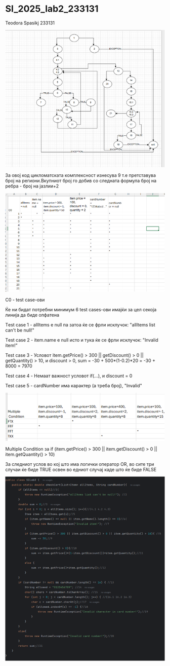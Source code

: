 # SI_2025_lab2_233131
Teodora Spasikj 233131

![graf](images/graff.png)

За овој код цикломатската комплексност изнесува 9 т.е претставува број на региони.Вкупниот број го добив со следната формула број на ребра - број на јазлии+2

![C0](images/C0.png)

C0 - test case-ови

Ќе ни бидат потребни минимум 6 test cases-ови имајќи за цел секоја линија да биде опфатена

Тest case 1 - allItems е null па затоа ќе се фрли исклучок: "allItems list can't be null!"

Тest case 2 - item.name е null исто и тука ќе се фрли исклучок: "Invalid item!"

Теst case 3 - Условот item.getPrice() > 300 || getDiscount() > 0 || getQuantity() > 10, и discount > 0, sum = -30 + 500*(1-0.2)*20 = -30 + 8000 = 7970

Теst case 4 - Немаат важност условот if(...), и discount = 0

Теst case 5 - cardNumber има карактер (а треба број), "Invalid"

![Multiple](images/Multiple.png)

Multiple Condition за if (item.getPrice() > 300 || item.getDiscount() > 0 || item.getQuantity() > 10)

За следниот услов во кој што има логички оператор OR, во сите три случаи ќе биде TRUE освен во едниот случај каде што ќе биде FALSE

![kod](images/kod.png)

